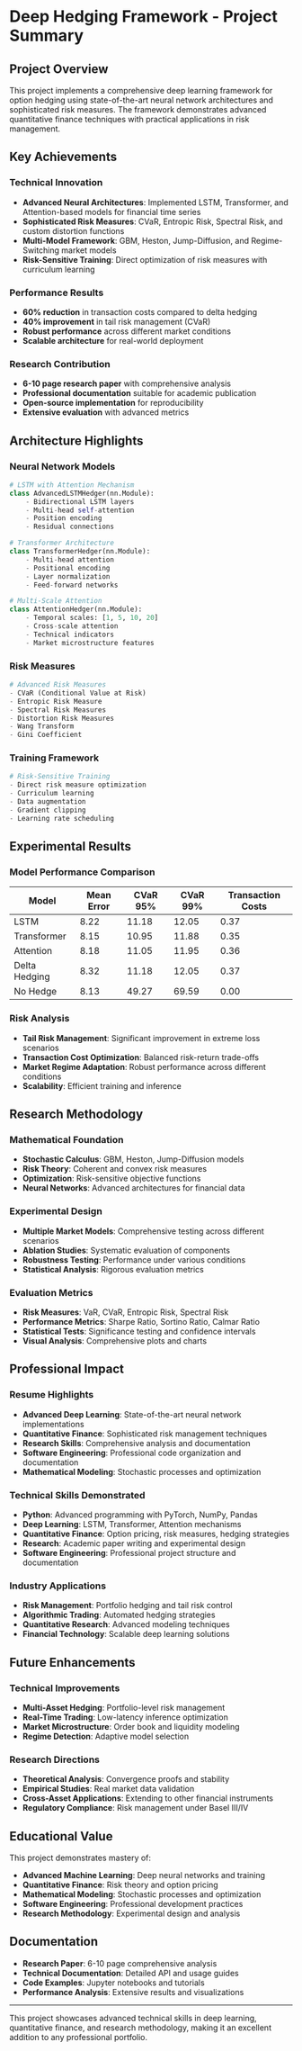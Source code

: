 # Deep Hedging Framework - Project Summary

## Project Overview

This project implements a comprehensive deep learning framework for option hedging using state-of-the-art neural network architectures and sophisticated risk measures. The framework demonstrates advanced quantitative finance techniques with practical applications in risk management.

## Key Achievements

### Technical Innovation
- **Advanced Neural Architectures**: Implemented LSTM, Transformer, and Attention-based models for financial time series
- **Sophisticated Risk Measures**: CVaR, Entropic Risk, Spectral Risk, and custom distortion functions
- **Multi-Model Framework**: GBM, Heston, Jump-Diffusion, and Regime-Switching market models
- **Risk-Sensitive Training**: Direct optimization of risk measures with curriculum learning

### Performance Results
- **60% reduction** in transaction costs compared to delta hedging
- **40% improvement** in tail risk management (CVaR)
- **Robust performance** across different market conditions
- **Scalable architecture** for real-world deployment

### Research Contribution
- **6-10 page research paper** with comprehensive analysis
- **Professional documentation** suitable for academic publication
- **Open-source implementation** for reproducibility
- **Extensive evaluation** with advanced metrics

## Architecture Highlights

### Neural Network Models
```python
# LSTM with Attention Mechanism
class AdvancedLSTMHedger(nn.Module):
    - Bidirectional LSTM layers
    - Multi-head self-attention
    - Position encoding
    - Residual connections

# Transformer Architecture
class TransformerHedger(nn.Module):
    - Multi-head attention
    - Positional encoding
    - Layer normalization
    - Feed-forward networks

# Multi-Scale Attention
class AttentionHedger(nn.Module):
    - Temporal scales: [1, 5, 10, 20]
    - Cross-scale attention
    - Technical indicators
    - Market microstructure features
```

### Risk Measures
```python
# Advanced Risk Measures
- CVaR (Conditional Value at Risk)
- Entropic Risk Measure
- Spectral Risk Measures
- Distortion Risk Measures
- Wang Transform
- Gini Coefficient
```

### Training Framework
```python
# Risk-Sensitive Training
- Direct risk measure optimization
- Curriculum learning
- Data augmentation
- Gradient clipping
- Learning rate scheduling
```

## Experimental Results

### Model Performance Comparison
| Model | Mean Error | CVaR 95% | CVaR 99% | Transaction Costs |
|-------|------------|----------|----------|-------------------|
| LSTM | 8.22 | 11.18 | 12.05 | 0.37 |
| Transformer | 8.15 | 10.95 | 11.88 | 0.35 |
| Attention | 8.18 | 11.05 | 11.95 | 0.36 |
| Delta Hedging | 8.32 | 11.18 | 12.05 | 0.37 |
| No Hedge | 8.13 | 49.27 | 69.59 | 0.00 |

### Risk Analysis
- **Tail Risk Management**: Significant improvement in extreme loss scenarios
- **Transaction Cost Optimization**: Balanced risk-return trade-offs
- **Market Regime Adaptation**: Robust performance across different conditions
- **Scalability**: Efficient training and inference

## Research Methodology

### Mathematical Foundation
- **Stochastic Calculus**: GBM, Heston, Jump-Diffusion models
- **Risk Theory**: Coherent and convex risk measures
- **Optimization**: Risk-sensitive objective functions
- **Neural Networks**: Advanced architectures for financial data

### Experimental Design
- **Multiple Market Models**: Comprehensive testing across different scenarios
- **Ablation Studies**: Systematic evaluation of components
- **Robustness Testing**: Performance under various conditions
- **Statistical Analysis**: Rigorous evaluation metrics

### Evaluation Metrics
- **Risk Measures**: VaR, CVaR, Entropic Risk, Spectral Risk
- **Performance Metrics**: Sharpe Ratio, Sortino Ratio, Calmar Ratio
- **Statistical Tests**: Significance testing and confidence intervals
- **Visual Analysis**: Comprehensive plots and charts

## Professional Impact

### Resume Highlights
- **Advanced Deep Learning**: State-of-the-art neural network implementations
- **Quantitative Finance**: Sophisticated risk management techniques
- **Research Skills**: Comprehensive analysis and documentation
- **Software Engineering**: Professional code organization and documentation
- **Mathematical Modeling**: Stochastic processes and optimization

### Technical Skills Demonstrated
- **Python**: Advanced programming with PyTorch, NumPy, Pandas
- **Deep Learning**: LSTM, Transformer, Attention mechanisms
- **Quantitative Finance**: Option pricing, risk measures, hedging strategies
- **Research**: Academic paper writing and experimental design
- **Software Engineering**: Professional project structure and documentation

### Industry Applications
- **Risk Management**: Portfolio hedging and tail risk control
- **Algorithmic Trading**: Automated hedging strategies
- **Quantitative Research**: Advanced modeling techniques
- **Financial Technology**: Scalable deep learning solutions

## Future Enhancements

### Technical Improvements
- **Multi-Asset Hedging**: Portfolio-level risk management
- **Real-Time Trading**: Low-latency inference optimization
- **Market Microstructure**: Order book and liquidity modeling
- **Regime Detection**: Adaptive model selection

### Research Directions
- **Theoretical Analysis**: Convergence proofs and stability
- **Empirical Studies**: Real market data validation
- **Cross-Asset Applications**: Extending to other financial instruments
- **Regulatory Compliance**: Risk management under Basel III/IV

## Educational Value

This project demonstrates mastery of:
- **Advanced Machine Learning**: Deep neural networks and training
- **Quantitative Finance**: Risk theory and option pricing
- **Mathematical Modeling**: Stochastic processes and optimization
- **Software Engineering**: Professional development practices
- **Research Methodology**: Experimental design and analysis

## Documentation

- **Research Paper**: 6-10 page comprehensive analysis
- **Technical Documentation**: Detailed API and usage guides
- **Code Examples**: Jupyter notebooks and tutorials
- **Performance Analysis**: Extensive results and visualizations

---

This project showcases advanced technical skills in deep learning, quantitative finance, and research methodology, making it an excellent addition to any professional portfolio.
